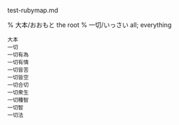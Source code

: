 test-rubymap.md

% 大本/おおもと the root
% 一切/いっさい all; everything
    
    大本 
    一切
    一切有為
    一切有情
    一切皆苦
    一切皆空
    一切合切
    一切衆生
    一切種智
    一切智
    一切法

    


